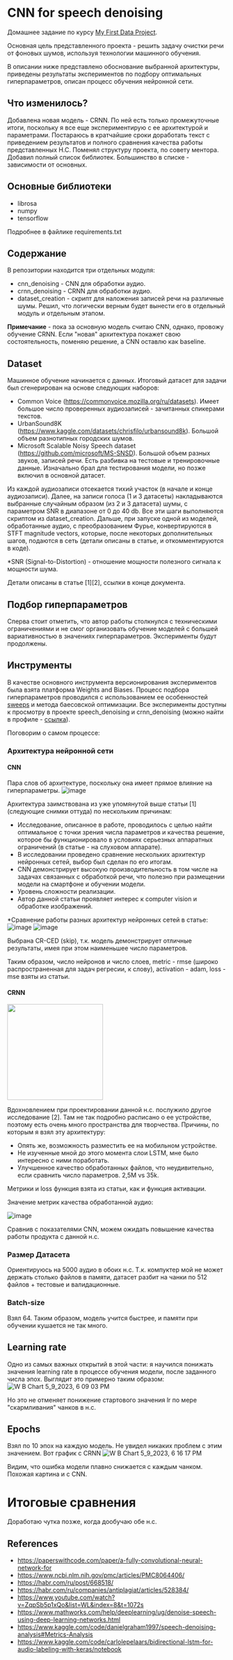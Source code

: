 
# CNN for speech denoising
Домашнее задание по курсу [My First Data Project](https://ods.ai/tracks/my_first_data_project).

Основная цель представленного проекта - решить задачу очистки речи от фоновых шумов, используя технологии машинного обучения.

В описании ниже представлено обоснование выбранной архитектуры, приведены результаты экспериментов по подбору оптимальных гиперпараметров, описан процесс обучения нейронной сети.
## Что изменилось?
Добавлена новая модель - CRNN. По ней есть только промежуточные итоги, поскольку я все еще экспериментирую с ее архитектурой и параметрами. Постараюсь в кратчайшие сроки доработать текст с приведением результатов и полного сравнения качества работы представленных Н.С.
Поменял структуру проекта, по совету ментора.
Добавил полный список библиотек. Большинство в списке - зависимости от основных.

## Основные библиотеки

- librosa
- numpy
- tensorflow

Подробнее в файлике requirements.txt

## Содержание

В репозитории находится три отдельных модуля:
- cnn_denoising - CNN для обработки аудио. 
- crnn_denoising - CRNN для обработки аудио.
- dataset_creation - скрипт для наложения записей речи на различные шумы. Решил, что логически верным будет вынести его в отдельный модуль и отдельным этапом.

**Примечание** - пока за основную модель считаю CNN, однако, провожу обучение CRNN. Если "новая" архитектура покажет свою состоятельность, поменяю решение, а CNN оставлю как baseline.

## Dataset

Машинное обучение начинается с данных. Итоговый датасет для задачи был сгенерирован на основе следующих наборов:
- Common Voice (https://commonvoice.mozilla.org/ru/datasets). Имеет большое число проверенных аудиозаписей - зачитанных спикерами текстов.
- UrbanSound8K (https://www.kaggle.com/datasets/chrisfilo/urbansound8k). Большой объем разнотипных городских шумов.
- Microsoft Scalable Noisy Speech dataset  (https://github.com/microsoft/MS-SNSD). Большой объем разных звуков, записей речи. Есть разбивка на тестовые и тренировочные данные. Изначально брал для тестирования модели, но позже включил в основной датасет.

Из каждой аудиозаписи отсекается тихий участок (в начале и конце аудиозаписи). Далее, на записи голоса (1 и 3 датасеты) накладываются выбранные случайным образом (из 2 и 3 датасета) шумы, с параметром SNR в диапазоне от 0 до 40 db. Все эти шаги выполняются скриптом из dataset_creation.
Дальше, при запуске одной из моделей, обработанные аудио, с преобразованием Фурье, конвертируются в STFT magnitude vectors, которые, после некоторых дополнительных шагов, подаются в сеть (детали описаны в статье, и откомментируются в коде).

*SNR (Signal-to-Distortion) - отношение мощности полезного сигнала к мощности шума.

Детали описаны в статье [1][2], ссылки в конце документа.

## Подбор гиперпараметров

Сперва стоит отметить, что автор работы столкнулся с техническими ограничениями и не смог организовать обучение моделей с большей вариативностью в значениях гиперпараметров. Эксперименты будут продолжены.

## Инструменты
В качестве основного инструмента версионирования экспериментов была взята платформа Weights and Biases. Процесс подбора гиперпараметров проводился с использованием ее особенностей [sweeps](https://docs.wandb.ai/guides/sweeps) и метода баесовской оптимизации.
Все эксперименты доступны к просмотру в проекте speech_denoising и crnn_denoising (можно найти в профиле - [ссылка](https://wandb.ai/sams3pi01?shareProfileType=copy)).

Поговорим о самом процессе: 

### Архитектура нейронной сети

#### CNN
Пара слов об архитектуре, поскольку она имеет прямое влияние на гиперпараметры. 
![image](https://user-images.githubusercontent.com/63301430/232900314-fc11581a-f943-4477-b2fe-03eed911203a.png)

Архитектура заимствована из уже упомянутой выше статьи [1] (следующие снимки оттуда) по нескольким причинам:
- Исследование, описанное в работе, проводилось с целью найти оптимальное с точки зрения числа параметров и качества решение, которое бы функционировало в условиях серьезных аппаратных ограничений (в статье - на слуховом аппарате).
- В исследовании проведено сравнение нескольких архитектур нейронных сетей, выбор был сделан по его итогам.
- CNN демонстрирует высокую производительность в том числе на задачах связанных с обработкой речи, что полезно при размещении модели на смартфоне и обучении модели.
- Уровень сложности реализации.
- Автор данной статьи проявляет интерес к computer vision и обработке изображений. 

*Сравнение работы разных архитектур нейронных сетей в статье:
![image](https://user-images.githubusercontent.com/63301430/232899470-855f6231-0a31-487b-9fbc-e93d7b498d96.png)
![image](https://user-images.githubusercontent.com/63301430/232899557-78e334ed-e9e0-44b2-a8d0-4c10be62fd6a.png)

Выбрана CR-CED (skip), т.к. модель демонстрирует отличные результаты, имея при этом наименьшее число параметров.

Таким образом, число нейронов и число слоев, metric - rmse (широко распространенная для задач регресии, к слову), activation - adam, loss - mse взяты из статьи.

#### CRNN

<img src=https://github.com/Svyatocheck/ML-Speech-enhancement/assets/63301430/57b8640f-9a5d-4cd6-acf4-af8b273fa1d5 width=220>

Вдохновлением при проектировании данной н.с. послужило другое исследование [2]. Там не так подробно расписано о ее устройстве, поэтому есть очень много пространства для творчества. 
Причины, по которым я взял эту архитектуру:
- Опять же, возможность разместить ее на мобильном устройстве.
- Не изученные мной до этого момента слои LSTM, мне было интересно с ними поработать.
- Улучшенное качество обработанных файлов, что неудивительно, если сравнить число параметров. 2,5М vs 35k.

Метрики и loss функция взята из статьи, как и функция активации.

Значение метрик качества обработанной аудио:

![image](https://github.com/Svyatocheck/ML-Speech-enhancement/assets/63301430/39019a33-7f1c-4e0a-b8a3-1ae36406800e)

Сравнив с показателями CNN, можем ожидать повышение качества работы продукта с данной н.с. 

### Размер Датасета

Ориентируюсь на 5000 аудио в обоих н.с. Т.к. компуктер мой не может держать столько файлов в памяти, датасет разбит на чанки по 512 файлов + тестовые и валидационные. 

### Batch-size

Взял 64. Таким образом, модель учится быстрее, и памяти при обучении кушается не так много. 

## Learning rate

Одно из самых важных открытий в этой части: я научился понижать значения learning rate в процессе обучения модели, после заданного числа эпох.
Выглядит это примерно таким образом:
![W B Chart 5_9_2023, 6 09 03 PM](https://github.com/Svyatocheck/ML-Speech-enhancement/assets/63301430/315f1196-1599-4eed-9b07-1ed31ce07a8b)

Но это не отменяет понижение стартового значения lr по мере "скармливания" чанков в н.с.

## Epochs

Взял по 10 эпох на каждую модель. Не увидел никаких проблем с этим значением. Вот график с CRNN
![W B Chart 5_9_2023, 6 16 17 PM](https://github.com/Svyatocheck/ML-Speech-enhancement/assets/63301430/040435eb-6383-4a89-b2d9-7d30562f5e1f)

Видим, что ошибка модели плавно снижается с каждым чанком. Похожая картина и с CNN.

# Итоговые сравнения

Доработаю чутка позже, когда дообучаю обе н.с.

## References
- https://paperswithcode.com/paper/a-fully-convolutional-neural-network-for
- https://www.ncbi.nlm.nih.gov/pmc/articles/PMC8064406/
- https://habr.com/ru/post/668518/
- https://habr.com/ru/companies/antiplagiat/articles/528384/
- https://www.youtube.com/watch?v=ZqpSb5p1xQo&list=WL&index=8&t=1072s
- https://www.mathworks.com/help/deeplearning/ug/denoise-speech-using-deep-learning-networks.html
- https://www.kaggle.com/code/danielgraham1997/speech-denoising-analysis#Metrics-Analysis
- https://www.kaggle.com/code/carlolepelaars/bidirectional-lstm-for-audio-labeling-with-keras/notebook
